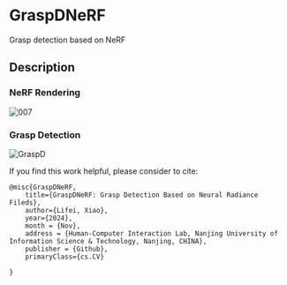 # GraspDNeRF
Grasp detection based on NeRF

## Description

### NeRF Rendering
![007](https://github.com/user-attachments/assets/810a1d96-11d7-455e-8eb4-296e8ae13628)

### Grasp Detection
![GraspD](https://github.com/user-attachments/assets/b2d2e949-7419-4ead-bd25-337838ef1633)

If you find this work helpful, please consider to cite:
```
@misc{GraspDNeRF,
    title={GraspDNeRF: Grasp Detection Based on Neural Radiance Fileds},
    author={Lifei, Xiao},
    year={2024},
    month = {Nov},
    address = {Human-Computer Interaction Lab, Nanjing University of Information Science & Technology, Nanjing, CHINA},
    publisher = {Github},
    primaryClass={cs.CV}
    
}
